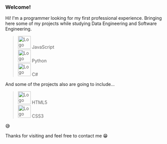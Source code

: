 ### Welcome!
Hi! I'm a programmer looking for my first professional experience.
Bringing here some of my projects while studying Data Engineering and Software Engineering.

> <img loading="lazy" src="https://cdn.jsdelivr.net/gh/devicons/devicon/icons/javascript/javascript-plain.svg" alt="Logo JavaScript" width="40" height="40"/> JavaScript<br>
> <img loading="lazy" src="https://cdn.jsdelivr.net/gh/devicons/devicon/icons/python/python-original-wordmark.svg" alt="Logo Python" width="40" height="40"/> Python<br>
> <img loading="lazy" src="https://cdn.jsdelivr.net/gh/devicons/devicon/icons/csharp/csharp-plain.svg" alt="Logo CSharp" width="40" height="40"/> C#<br>

And some of the projects also are going to include...
> <img loading="lazy" src="https://cdn.jsdelivr.net/gh/devicons/devicon/icons/html5/html5-plain-wordmark.svg" alt="Logo HTML" width="40" height="40"/> HTML5<br>
> <img loading="lazy" src="https://cdn.jsdelivr.net/gh/devicons/devicon/icons/css3/css3-plain-wordmark.svg" alt="Logo CSS" width="40" height="40"/> CSS3<br>

😅


Thanks for visiting and feel free to contact me 😁
